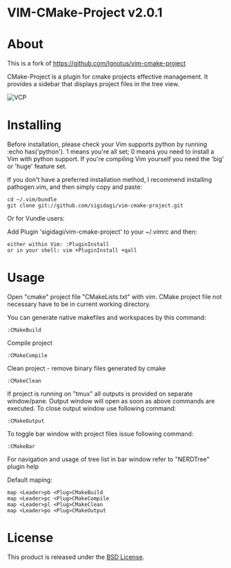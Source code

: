 VIM-CMake-Project v2.0.1
===============

About
=====
This is a fork of https://github.com/Ignotus/vim-cmake-project 

CMake-Project is a plugin for cmake projects effective management. It provides
a sidebar that displays project files in the tree view.

![VCP](https://github.com/sigidagi/vim-cmake-project/tree/master/doc/vim-cmake-project-screenshot.png)

Installing
==========

Before installation, please check your Vim supports python by running :echo has('python'). 1 means you're all set; 0 means you need to install a Vim with python support. If you're compiling Vim yourself you need the 'big' or 'huge' feature set.

If you don't have a preferred installation method, I recommend installing pathogen.vim, and then simply copy and paste:

    cd ~/.vim/bundle
    git clone git://github.com/sigidagi/vim-cmake-project.git

Or for Vundle users:

Add Plugin 'sigidagi/vim-cmake-project' to your ~/.vimrc and then:

    either within Vim: :PluginInstall
    or in your shell: vim +PluginInstall +qall

Usage
=====
Open "cmake" project file "CMakeLists.txt" with vim. CMake project file not necessary have to be
in current working directory. 

You can generate native makefiles and workspaces by this command:

    :CMakeBuild

Compile project 

    :CMakeCompile

Clean project - remove binary files generated by cmake

    :CMakeClean

If project is running on "tmux" all outputs is provided on separate
window/pane. Output window will open as soon as above commands are executed.
To close output window use following command:

    :CMakeOutput

To toggle bar window with project files issue following command:

    :CMakeBar

For navigation and usage of tree list in bar window refer to "NERDTree" plugin help


Default maping:

    map <Leader>pb <Plug>CMakeBuild
    map <Leader>pc <Plug>CMakeCompile
    map <Leader>pl <Plug>CMakeClean
    map <Leader>po <Plug>CMakeOutput


License
=======
This product is released under the [BSD License](http://opensource.org/licenses/bsd-3-clause).
